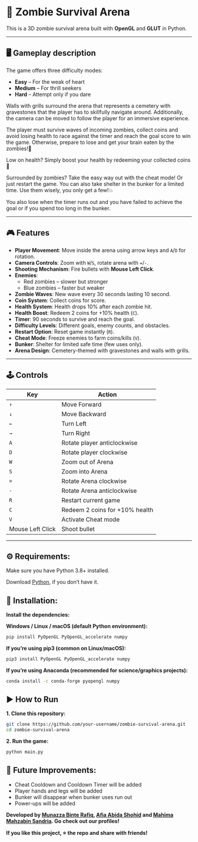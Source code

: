 # 🧟 Zombie Survival Arena

This is a 3D zombie survival arena built with **OpenGL** and **GLUT** in Python.  


---

## 🖥️ Gameplay description

The game offers three difficulty modes:  
- **Easy** – For the weak of heart  
- **Medium** – For thrill seekers  
- **Hard** – Attempt only if you dare  

Walls with grills surround the arena that represents a cemetery with gravestones that the player has to skillfully navigate around. Additionally, the camera can be moved to follow the player for an immersive experience.

The player must survive waves of incoming zombies, collect coins and avoid losing health to race against the timer and reach the goal score to win the game. Otherwise, prepare to lose and get your brain eaten by the zombies!🧠

Low on health? Simply boost your health by redeeming your collected coins🔋

Surrounded by zombies? Take the easy way out with the cheat mode! Or just restart the game.
You can also take shelter in the bunker for a limited time. Use them wisely, you only get a few!💥

You also lose when the timer runs out and you have failed to achieve the goal or if you spend too long in the bunker.


---

## 🎮 Features
- **Player Movement**: Move inside the arena using arrow keys and `A`/`D` for rotation.  
- **Camera Controls**: Zoom with `W`/`S`, rotate arena with `=`/`-`.  
- **Shooting Mechanism**: Fire bullets with **Mouse Left Click**.  
- **Enemies**:  
  - Red zombies – slower but stronger  
  - Blue zombies – faster but weaker  
- **Zombie Waves**: New wave every 30 seconds lasting 10 second.  
- **Coin System**: Collect coins for score.  
- **Health System**: Health drops 10% after each zombie hit.  
- **Health Boost**: Redeem 2 coins for +10% health (`C`).  
- **Timer**: 90 seconds to survive and reach the goal.  
- **Difficulty Levels**: Different goals, enemy counts, and obstacles.  
- **Restart Option**: Reset game instantly (`R`).  
- **Cheat Mode**: Freeze enemies to farm coins/kills (`V`).  
- **Bunker**: Shelter for limited safe time (few uses only).  
- **Arena Design**: Cemetery-themed with gravestones and walls with grills.  

---

## 🕹️ Controls

| Key | Action |
|-----|--------|
| `↑`| Move Forward |
| `↓` | Move Backward |
| `←` | Turn Left |
| `→` | Turn Right |
| `A` | Rotate player anticlockwise |
| `D` | Rotate player clockwise |
| `W` | Zoom out of Arena |
| `S` | Zoom into Arena |
| `=` | Rotate Arena clockwise |
| `-` | Rotate Arena anticlockwise |
| `R` | Restart current game |
| `C` | Redeem 2 coins for +10% health |
| `V` | Activate Cheat mode |
| Mouse Left Click | Shoot bullet |

---
## ⚙️ Requirements:

Make sure you have Python 3.8+ installed.

Download [Python](https://www.python.org/downloads/), if you don’t have it.
 
## 🔧 Installation:

**Install the dependencies:**

**Windows / Linux / macOS (default Python environment):**

```bash
pip install PyOpenGL PyOpenGL_accelerate numpy
```

**If you’re using pip3 (common on Linux/macOS):**

```bash
pip3 install PyOpenGL PyOpenGL_accelerate numpy
```

**If you’re using Anaconda (recommended for science/graphics projects):**

```bash
conda install -c conda-forge pyopengl numpy
```

## ▶️ How to Run

**1. Clone this repository:**

```bash
git clone https://github.com/your-username/zombie-survival-arena.git
cd zombie-survival-arena
```

**2. Run the game:**

```bash
python main.py
```

## 🚀 Future Improvements:
- Cheat Cooldown and Cooldown Timer will be added
- Player hands and legs will be added
- Bunker will disappear when bunker uses run out
- Power-ups will be added

**Developed by [Munazza Binte Rafiq](https://github.com/munazza-r), [Afia Abida Shohid](https://github.com/Afia-Abida) and [Mahima Mahzabin Sandria](https://github.com/mahzabinsandria). Go check out our profiles!**

**If you like this project, ⭐ the repo and share with friends!**


